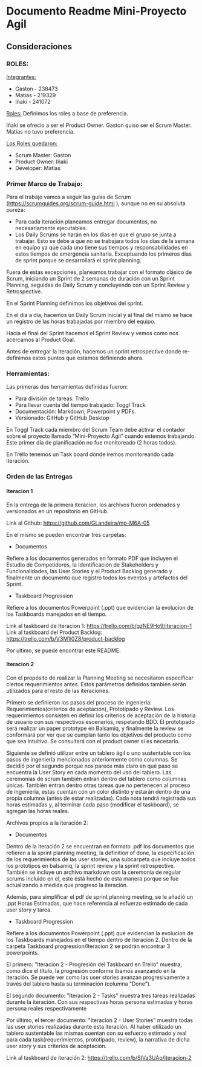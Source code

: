 # Documento Readme Mini-Proyecto Agil
## Consideraciones
### ROLES:

<ins>Integrantes:</ins>
- Gaston - 238473
- Matias - 219329
- Iñaki  - 241072

<ins>Roles:</ins>
Definimos los roles a base de preferencia.

Iñaki se ofrecio a ser el Product Owner.
Gaston quiso ser el Scrum Master.
Matias no tuvo preferencia.

<ins>Los Roles quedaron:</ins>
- Scrum Master: Gaston
- Product Owner: Iñaki
- Developer: Matias

### Primer Marco de Trabajo:
Para el trabajo vamos a seguir las guías de Scrum (https://scrumguides.org/scrum-guide.html
), aunque no en su absoluta pureza:
- Para cada iteración planeamos entregar documentos, no necesariamente ejecutables.
- Los Daily Scrums se harán en los días en que el grupo se junta a trabajar. Esto se debe a que no se trabajara todos los días de la semana en equipo ya que cada uno tiene sus tiempos y responsabilidades en estos tiempos de emergencia sanitaria. Exceptuando los primeros días de sprint porque se desarrollará el sprint planning.

Fuera de estas excepciones, planeamos trabajar con el formato clásico de Scrum, iniciando un Sprint de 2 semanas de duración con un Sprint Planning, seguidas de Daily Scrum y concluyendo con un Sprint Review y Retrospective.

En el Sprint Planning definimos los objetivos del sprint.

En el día a día, hacemos un Daily Scrum inicial y al final del mismo se hace un registro de las horas trabajadas por miembro del equipo.

Hacia el final del Sprint hacemos el Sprint Review y vemos como nos acercamos al Product Goal.

Antes de entregar la iteración, hacemos un sprint retrospective donde re-definimos estos puntos que estamos definiendo ahora.

### Herramientas:
Las primeras dos herramientas definidas fueron:
- Para división de tareas: Trello
- Para llevar cuenta del tiempo trabajado: Toggl Track
- Documentación: Markdown, Powerpoint y PDFs.
- Versionado: GitHub y GitHub Desktop

En Toggl Track cada miembro del Scrum Team debe activar el contador sobre el proyecto llamado “Mini-Proyecto Ágil” cuando estemos trabajando. Este primer día de planificación no fue monitoreado (2 horas todos).

En Trello tenemos un Task board donde iremos monitoreando cada iteración.

### Orden de las Entregas

#### Iteracion 1
En la entrega de la primera iteracion, los archivos fueron ordenados y versionados en un repositorio en GitHub.

Link al Github: https://github.com/GLandeira/mp-M6A-05

En el mismo se pueden encontrar tres carpetas:
- Documentos

Refiere a los documentos generados en formato PDF que incluyen el Estudio de Competidores, la Identificacion de Stakeholders y Funcionalidades, las User Stories y el Product Backlog generado y finalmente un documento que registro todos los eventos y artefactos del Sprint.

- Taskboard Progression

Refiere a los documentos Powerpoint (.ppt) que evidencian la evolucion de los Taskboards  manejados en el tiempo.

Link al taskboard de Iteracion 1: https://trello.com/b/gzNE9Ho9/iteracion-1 
Link al taskboard del Product Backlog: https://trello.com/b/V3M1i0Z8/product-backlog

Por ultimo, se puede encontrar este README.

#### Iteracion 2

Con el propósito de realizar la Planning Meeting se necesitaron especificar ciertos requerimientos antes. Estos parámetros definidos también serán utilizados para el resto de las iteraciones.
 
Primero se definieron los pasos del proceso de ingeniería: Requerimientos(criterios de aceptación), Prototipado y Review. Los requerimientos consisten en definir los criterios de aceptación de la historia de usuario con sus respectivos escenarios, respetando BDD. El prototipado será realizar un paper prototype en Balsamiq, y finalmente la review se conformará  por ver que se cumplan tanto los objetivos del producto como que sea intuitivo. Se consultará con el product owner si es necesario.
 
Siguiente se definió utilizar entre un tablero ágil o uno sustentable con los pasos de ingeniería mencionados anteriormente como columnas. Se decidió por el segundo porque nos parece más claro en qué paso se encuentra la User Story en cada momento del uso del tablero.
Las ceremonias de scrum también entran dentro del tablero como columnas únicas. También entran dentro otras tareas que no pertenecen al proceso de ingeniería, estas cuentan con un color distinto y estarán dentro de una propia columna (antes de estar realizadas). Cada nota tendrá registrada sus horas estimadas y, al terminar cada paso (modificar el taskboard), se agregan las horas reales.
 
Archivos propios a la iteración 2:
 
- Documentos
 
Dentro de la iteración 2 se encuentran en formato .pdf los documentos que refieren a la sprint planning meeting, la definition of done, la especificación de los requerimientos de las user stories, una subcarpeta que incluye todos los prototipos en balsamiq, la sprint review y la sprint retrospective. También se incluye un archivo markdown con la ceremonia de regular scrums incluido en el, este está hecho de esta manera porque se fue actualizando a medida que progreso la iteración.
 
Además, para simplificar el pdf de sprint planning meeting, se le añadió un .ppt Horas Estimadas, que hace referencia al esfuerzo estimado de cada user story y tarea.
 
- Taskboard Progression

Refiere a los documentos Powerpoint (.ppt) que evidencian la evolucion de los Taskboards  manejados en el tiempo dentro de iteración 2.
Dentro de la carpeta Taskboard progression/Iteracion 2 se podrán encontrar 3 powerpoints.
 
El primero: "Iteracion 2 - Progresión del Taskboard en Trello" muestra, como dice el título, la progresión conforme íbamos avanzando en la iteración. Se puede ver como las user stories  avanzan progresivamente a través del tablero hasta su terminación (columna "Done").
 
El segundo documento: "Iteracion 2 - Tasks" muestra tres tareas realizadas durante la iteración. Con sus respectivas horas persona estimadas y horas persona reales respectivamente
 
Por último, el tercer documento: "Iteracion 2 - User Stories" muestra todas las user stories realizadas durante esta iteración. Al haber utilizado un tablero sustentable las mismas cuentan con su esfuerzo estimado y real para cada task(requerimientos, prototipado, review), la narrativa de dicha user story y sus criterios de aceptación.


Link al taskboard de iteración 2: https://trello.com/b/SIVa3UAo/iteracion-2
